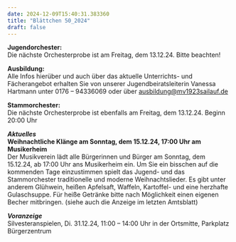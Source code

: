 ```yaml
---
date: 2024-12-09T15:40:31.383360
title: "Blättchen 50_2024"
draft: false
---
```


 

**Jugendorchester:**  
Die nächste Orchesterprobe ist am Freitag, dem 13.12.24. Bitte beachten! 

**Ausbildung:**  
Alle Infos hierüber und auch über das aktuelle Unterrichts- und Fächerangebot erhalten Sie von unserer Jugendbeiratsleiterin Vanessa Hartmann unter 0176 – 94336069 oder  über  ausbildung@mv1923sailauf.de

**Stammorchester:**  
Die nächste Orchesterprobe ist ebenfalls am Freitag, dem 13.12.24. Beginn 20:00 Uhr 

***Aktuelles***  
**Weihnachtliche Klänge am Sonntag, dem 15.12.24, 17:00 Uhr am Musikerheim**  
Der Musikverein lädt alle Bürgerinnen und Bürger am Sonntag, dem 15.12.24, ab 17:00 Uhr ans Musikerheim ein. 
Um Sie ein bisschen auf die kommenden Tage einzustimmen spielt das Jugend- und das Stammorchester traditionelle und moderne Weihnachtslieder. 
Es gibt unter anderem Glühwein, heißen Apfelsaft, Waffeln, Kartoffel- und eine herzhafte Gulaschsuppe. 
Für heiße Getränke bitte nach Möglichkeit einen eigenen Becher mitbringen. 
(siehe auch die Anzeige im letzten Amtsblatt)

***Voranzeige***  
Silvesteranspielen, Di. 31.12.24, 11:00 – 14:00 Uhr in der Ortsmitte, Parkplatz Bürgerzentrum 
